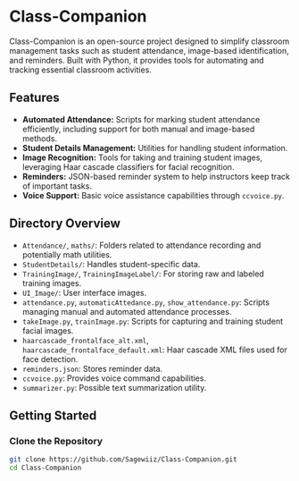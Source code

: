 # Class-Companion

Class-Companion is an open-source project designed to simplify classroom management tasks such as student attendance, image-based identification, and reminders. Built with Python, it provides tools for automating and tracking essential classroom activities.

## Features

- **Automated Attendance:** Scripts for marking student attendance efficiently, including support for both manual and image-based methods.
- **Student Details Management:** Utilities for handling student information.
- **Image Recognition:** Tools for taking and training student images, leveraging Haar cascade classifiers for facial recognition.
- **Reminders:** JSON-based reminder system to help instructors keep track of important tasks.
- **Voice Support:** Basic voice assistance capabilities through `ccvoice.py`.

## Directory Overview

- `Attendance/`, `maths/`: Folders related to attendance recording and potentially math utilities.
- `StudentDetails/`: Handles student-specific data.
- `TrainingImage/`, `TrainingImageLabel/`: For storing raw and labeled training images.
- `UI_Image/`: User interface images.
- `attendance.py`, `automaticAttedance.py`, `show_attendance.py`: Scripts managing manual and automated attendance processes.
- `takeImage.py`, `trainImage.py`: Scripts for capturing and training student facial images.
- `haarcascade_frontalface_alt.xml`, `haarcascade_frontalface_default.xml`: Haar cascade XML files used for face detection.
- `reminders.json`: Stores reminder data.
- `ccvoice.py`: Provides voice command capabilities.
- `summarizer.py`: Possible text summarization utility.

## Getting Started

### Clone the Repository

```bash
git clone https://github.com/Sagewiiz/Class-Companion.git
cd Class-Companion
